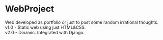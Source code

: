 # WebProject
Web developed as portfolio or just to post some random irrational thoughts.  
v1.0 - Static web using just HTML&CSS.  
v2.0 - Dinamic. Integrated with Django.
